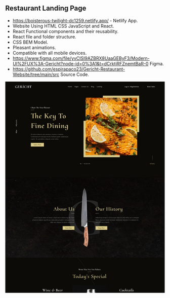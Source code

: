## Restaurant Landing Page

- https://boisterous-twilight-dc1259.netlify.app/ - Netlify App.
- Website Using HTML CSS JavaScript and React.
- React Functional components and their reusability.
- React file and folder structure.
- CSS BEM Model.
- Pleasant animations.
- Compatible with all mobile devices.
- https://www.figma.com/file/yvClSI9AZBRX8UaaGEByF3/Modern-UI%2FUX%3A-Gericht?node-id=0%3A1&t=dCrktjRFZnemtBaR-0 Figma.
- https://github.com/espirapaco23/Gericht-Restaurant-Website/tree/main/src Source Code.

![preview img](/preview.jpg)
